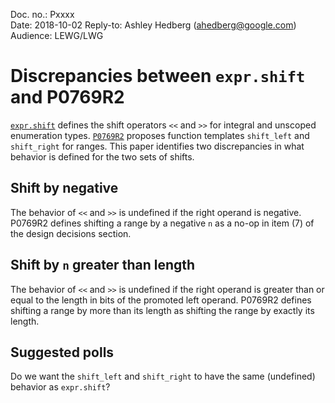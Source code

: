 Doc. no.: Pxxxx  
Date: 2018-10-02
Reply-to: Ashley Hedberg (ahedberg@google.com)
Audience: LEWG/LWG

# Discrepancies between `expr.shift` and P0769R2

[`expr.shift`](http://eel.is/c++draft/expr.shift) defines the shift operators `<<` and `>>` for integral and unscoped enumeration types. [`P0769R2`](http://wg21.link/P0769R2) proposes function templates `shift_left` and `shift_right` for ranges. This paper identifies two discrepancies in what
behavior is defined for the two sets of shifts.

## Shift by negative

The behavior of `<<` and `>>` is undefined if the right operand is negative.
P0769R2 defines shifting a range by a negative `n` as a no-op in item (7) of the design decisions section.

## Shift by `n` greater than length

The behavior of `<<` and `>>` is undefined if the right operand is greater than or equal to the length in bits of the promoted left operand. P0769R2 defines shifting a range by more than its length as shifting the range by exactly its length.

## Suggested polls

Do we want the `shift_left` and `shift_right` to have the same (undefined) behavior as `expr.shift`?
